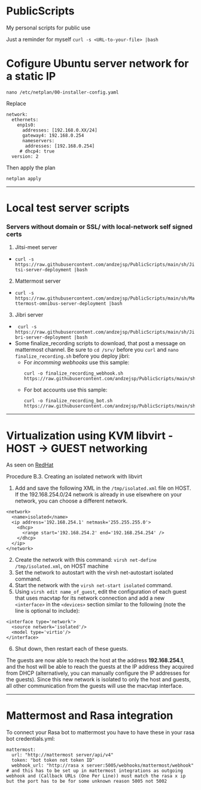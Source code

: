 # PublicScripts
My personal scripts for public use


Just a reminder for myself
`curl -s <URL-to-your-file> |bash`

# Cofigure Ubuntu server network for a static IP

`nano /etc/netplan/00-installer-config.yaml`

Replace
```
network:
  ethernets:
    enp1s0:
      addresses: [192.168.0.XX/24]
      gateway4: 192.168.0.254
      nameservers:
       addresses: [192.168.0.254]
     # dhcp4: true
  version: 2
```
Then apply the plan

`netplan apply`

---

# Local test server scripts
### Servers without domain or SSL/ with local-network self signed certs

1. Jitsi-meet server 
  - `curl -s https://raw.githubusercontent.com/andzejsp/PublicScripts/main/sh/Jitsi-server-deployment |bash`
2. Mattermost server
  - `curl -s https://raw.githubusercontent.com/andzejsp/PublicScripts/main/sh/Mattermost-omnibus-server-deployment |bash`
3. Jibri server
  - ` curl -s https://raw.githubusercontent.com/andzejsp/PublicScripts/main/sh/Jibri-server-deployment |bash`
  - Some finalize_recording scripts to download, that post a message on mattermost channel. Be sure to ` cd /srv/ ` before you ` curl `  and ` nano finalize_recording.sh ` before you deploy jibri:
    - For *incomming webhooks* use this sample:
      ```
      curl -o finalize_recording_webhook.sh https://raw.githubusercontent.com/andzejsp/PublicScripts/main/sh/Jibri_finalize_recording_webhook
      ```
    - For bot accounts use this sample:
      ```
      curl -o finalize_recording_bot.sh https://raw.githubusercontent.com/andzejsp/PublicScripts/main/sh/Jibri_finalize_recording_bot
      ```
---

# Virtualization using KVM libvirt - HOST -> GUEST networking

As seen on [RedHat](https://access.redhat.com/documentation/en-us/red_hat_enterprise_linux/6/html/virtualization_host_configuration_and_guest_installation_guide/app_macvtap)

Procedure B.3. Creating an isolated network with libvirt

1. Add and save the following XML in the ` /tmp/isolated.xml ` file on HOST. If the 192.168.254.0/24 network is already in use elsewhere on your network, you can choose a different network.
```
<network>
  <name>isolated</name>
  <ip address='192.168.254.1' netmask='255.255.255.0'>
    <dhcp>
      <range start='192.168.254.2' end='192.168.254.254' />
    </dhcp>
  </ip>
</network>
```
2. Create the network with this command: ` virsh net-define /tmp/isolated.xml `, on HOST machine
3. Set the network to autostart with the virsh net-autostart isolated command.
4. Start the network with the ` virsh net-start isolated ` command.
5. Using ` virsh edit name_of_guest `, edit the configuration of each guest that uses macvtap for its network connection and add a new ` <interface> ` in the ` <devices> ` section similar to the following (note the <model type='virtio'/> line is optional to include):
```
<interface type='network'>
  <source network='isolated'/>
  <model type='virtio'/>
</interface>
```
6. Shut down, then restart each of these guests.

The guests are now able to reach the host at the address **192.168.254.1**, and the host will be able to reach the guests at the IP address they acquired from DHCP (alternatively, you can manually configure the IP addresses for the guests). Since this new network is isolated to only the host and guests, all other communication from the guests will use the macvtap interface.

---

# Mattermost and Rasa integration
To connect your Rasa bot to mattermost you have to have these in your rasa bot credentials.yml:
```
mattermost:
  url: "http://mattermost server/api/v4"
  token: "bot token not token ID"
  webhook_url: "http://rasa x server:5005/webhooks/mattermost/webhook" # and this has to be set up in mattermost integrations as outgoing webhook and (Callback URLs (One Per Line)) must match the rasa x ip but the port has to be for some unknown reason 5005 not 5002
```
